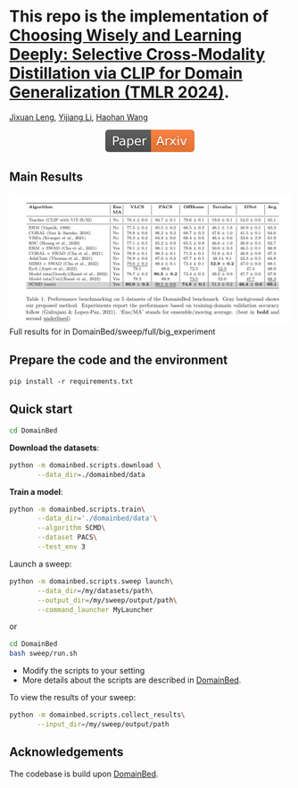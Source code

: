 # This repo is the implementation of [Choosing Wisely and Learning Deeply: Selective Cross-Modality Distillation via CLIP for Domain Generalization (TMLR 2024)](https://openreview.net/forum?id=4KLwep6mA1).

[Jixuan Leng](https://jixuanleng.com/), [Yijiang Li](https://williamium3000.github.io/), [Haohan Wang](https://haohanwang.github.io/)
<div align="center">
</div>
<div align="center">
    <a href="https://arxiv.org/pdf/2402.11411.pdf"><img src="assets/Paper-Arxiv-orange.svg" ></a>
</div>

<!-- <div align="center">
<img src="assets/framework.png"  width="90%">
</div> -->


## Main Results

![Result table](assets/results.png)
Full results for in DomainBed/sweep/full/big_experiment

## Prepare the code and the environment

```
pip install -r requirements.txt
```


## Quick start
```sh
cd DomainBed
```

**Download the datasets**:

```sh
python -m domainbed.scripts.download \
       --data_dir=./domainbed/data
```

**Train a model**:

```sh
python -m domainbed.scripts.train\
       --data_dir='./domainbed/data'\
       --algorithm SCMD\
       --dataset PACS\
       --test_env 3
```

Launch a sweep:

```sh
python -m domainbed.scripts.sweep launch\
       --data_dir=/my/datasets/path\
       --output_dir=/my/sweep/output/path\
       --command_launcher MyLauncher
```

or

```sh
cd DomainBed
bash sweep/run.sh
```

* Modify the scripts to your setting
* More details about the scripts are described in [DomainBed](https://github.com/facebookresearch/DomainBed).



To view the results of your sweep:

```sh
python -m domainbed.scripts.collect_results\
       --input_dir=/my/sweep/output/path
```

## Acknowledgements
The codebase is build upon [DomainBed](https://github.com/facebookresearch/DomainBed).
